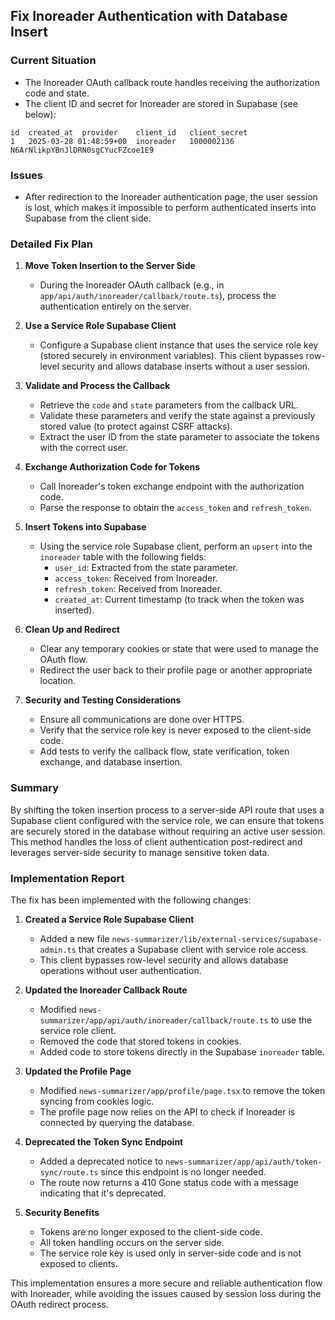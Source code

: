 ## Fix Inoreader Authentication with Database Insert

### Current Situation

- The Inoreader OAuth callback route handles receiving the authorization code and state.
- The client ID and secret for Inoreader are stored in Supabase (see below):

```
id	created_at	provider	client_id	client_secret
1	2025-03-28 01:48:59+00	inoreader	1000002136	N6ArNlikpYBnJlDRN0sgCYucFZcoe1E9
```

### Issues

- After redirection to the Inoreader authentication page, the user session is lost, which makes it impossible to perform authenticated inserts into Supabase from the client side.

### Detailed Fix Plan

1. **Move Token Insertion to the Server Side**
   - During the Inoreader OAuth callback (e.g., in `app/api/auth/inoreader/callback/route.ts`), process the authentication entirely on the server.
   
2. **Use a Service Role Supabase Client**
   - Configure a Supabase client instance that uses the service role key (stored securely in environment variables). This client bypasses row-level security and allows database inserts without a user session.
   
3. **Validate and Process the Callback**
   - Retrieve the `code` and `state` parameters from the callback URL.
   - Validate these parameters and verify the state against a previously stored value (to protect against CSRF attacks).
   - Extract the user ID from the state parameter to associate the tokens with the correct user.

4. **Exchange Authorization Code for Tokens**
   - Call Inoreader's token exchange endpoint with the authorization code.
   - Parse the response to obtain the `access_token` and `refresh_token`.

5. **Insert Tokens into Supabase**
   - Using the service role Supabase client, perform an `upsert` into the `inoreader` table with the following fields:
     - `user_id`: Extracted from the state parameter.
     - `access_token`: Received from Inoreader.
     - `refresh_token`: Received from Inoreader.
     - `created_at`: Current timestamp (to track when the token was inserted).

6. **Clean Up and Redirect**
   - Clear any temporary cookies or state that were used to manage the OAuth flow.
   - Redirect the user back to their profile page or another appropriate location.

7. **Security and Testing Considerations**
   - Ensure all communications are done over HTTPS.
   - Verify that the service role key is never exposed to the client-side code.
   - Add tests to verify the callback flow, state verification, token exchange, and database insertion.

### Summary

By shifting the token insertion process to a server-side API route that uses a Supabase client configured with the service role, we can ensure that tokens are securely stored in the database without requiring an active user session. This method handles the loss of client authentication post-redirect and leverages server-side security to manage sensitive token data.

### Implementation Report

The fix has been implemented with the following changes:

1. **Created a Service Role Supabase Client**
   - Added a new file `news-summarizer/lib/external-services/supabase-admin.ts` that creates a Supabase client with service role access.
   - This client bypasses row-level security and allows database operations without user authentication.

2. **Updated the Inoreader Callback Route**
   - Modified `news-summarizer/app/api/auth/inoreader/callback/route.ts` to use the service role client.
   - Removed the code that stored tokens in cookies.
   - Added code to store tokens directly in the Supabase `inoreader` table.

3. **Updated the Profile Page**
   - Modified `news-summarizer/app/profile/page.tsx` to remove the token syncing from cookies logic.
   - The profile page now relies on the API to check if Inoreader is connected by querying the database.

4. **Deprecated the Token Sync Endpoint**
   - Added a deprecated notice to `news-summarizer/app/api/auth/token-sync/route.ts` since this endpoint is no longer needed.
   - The route now returns a 410 Gone status code with a message indicating that it's deprecated.

5. **Security Benefits**
   - Tokens are no longer exposed to the client-side code.
   - All token handling occurs on the server side.
   - The service role key is used only in server-side code and is not exposed to clients.

This implementation ensures a more secure and reliable authentication flow with Inoreader, while avoiding the issues caused by session loss during the OAuth redirect process.






